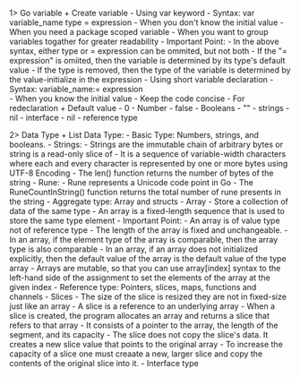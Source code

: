 1> Go variable
    + Create variable
        - Using var keyword
            - Syntax: var variable_name type = expression
            - When you don't know the initial value
            - When you need a package scoped variable
            - When you want to group variables togather for greater readability
            - Important Point: 
                - In the above syntax, either type or = expression can be ommited, but not both
                - If the "= expression" is omiited, then the variable is determined by its type's default value
                - If the type is removed, then the type of the variable is determined by the value-initialize in the expression
        - Using short variable declaration
            - Syntax: variable_name:= expression     
            - When you know the initial value
            - Keep the code concise
            - For redeclaration
    + Default value 
        - 0 - Number
        - false - Booleans
        - "" - strings
        - nil - interface
        - nil - reference type

2> Data Type
    + List Data Type:
      - Basic Type: Numbers, strings, and booleans.
        - Strings:
          - Strings are the immutable chain of arbitrary bytes or string is a read-only slice of 
          - It is a sequence of variable-width characters where each and every character is represented by one or more bytes using UTF-8 Encoding
          - The len() function returns the number of bytes of the string
          - Rune:
            - Rune represents a Unicode code point in Go
            - The RuneCountInString() function returns the total number of rune presents in the string
      - Aggregate type: Array and structs
        - Array
          - Store a collection of data of the same type
          - An array is a fixed-length sequence that is used to store the same type element
          - Important Point: 
            - An array is of value type not of reference type
            - The length of the array is fixed and unchangeable.
            - In an array, if the element type of the array is comparable, then the array type is also comparable
            - In an array, if an array does not initialized explicitly, then the default value of the array is the default value of the type array
            - Arrays are mutable, so that you can use array[index] syntax to the left-hand side of the assignment to set the elements of the array at the given index
      - Reference type: Pointers, slices, maps, functions and channels
        - Slices
          - The size of the slice is resized they are not in fixed-size just like an array
          - A slice is a reference to an underlying array
          - When a slice is created, the program allocates an array and returns a slice that refers to that array
          - It consists of a pointer to the array, the length of the segment, and its capacity
          - The slice does not copy the slice's data. It creates a new slice value that points to the original array
          - To increase the capacity of a slice one must creaate a new, larger slice and copy the contents of the original slice into it.
      - Interface type